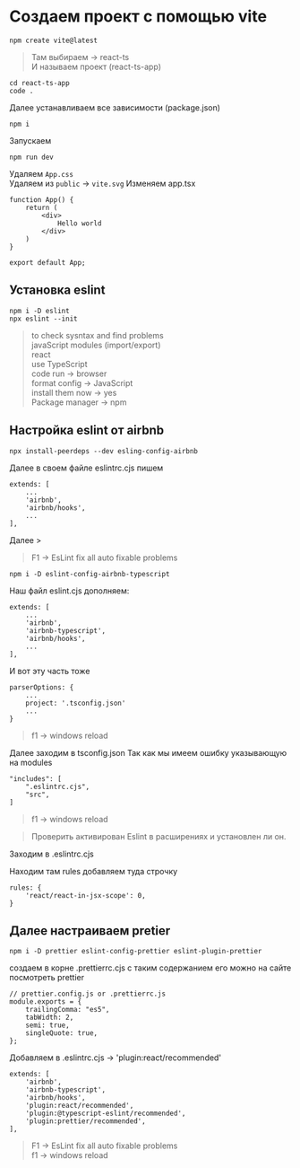 # Создаем проект с помощью vite

    npm create vite@latest

> Там выбираем -> react-ts\
> И называем проект (react-ts-app)

    cd react-ts-app
    code .

Далее устанавливаем все зависимости
(package.json)

    npm i

Запускаем

    npm run dev

Удаляем `App.css`\
Удаляем из `public` -> `vite.svg`
Изменяем app.tsx

    function App() {
        return (
            <div>
                Hello world
            </div>
        )
    }

    export default App;

## Установка eslint

    npm i -D eslint
    npx eslint --init

> to check sysntax and find problems\
> javaScript modules (import/export)\
> react\
> use TypeScript\
> code run -> browser\
> format config -> JavaScript\
> install them now -> yes\
> Package manager -> npm

## Настройка eslint от airbnb

    npx install-peerdeps --dev esling-config-airbnb

Далее в своем файле eslintrc.cjs пишем

    extends: [
        ...
        'airbnb',
        'airbnb/hooks',
        ...
    ],

Далее >

> F1 -> EsLint fix all auto fixable problems

    npm i -D eslint-config-airbnb-typescript

Наш файл eslint.cjs дополняем:

    extends: [
        ...
        'airbnb',
        'airbnb-typescript',
        'airbnb/hooks',
        ...
    ],

И вот эту часть тоже

    parserOptions: {
        ...
        project: '.tsconfig.json'
        ...
    }

> f1 -> windows reload

Далее заходим в tsconfig.json
Так как мы имеем ошибку указывающую на modules

    "includes": [
        ".eslintrc.cjs",
        "src",
    ]

> f1 -> windows reload

> Проверить активирован Eslint в расширениях и установлен ли он.

Заходим в .eslintrc.cjs

Находим там rules
добавляем туда строчку

    rules: {
        'react/react-in-jsx-scope': 0,
    }

## Далее настраиваем pretier

    npm i -D prettier eslint-config-prettier eslint-plugin-prettier

создаем в корне .prettierrc.cjs
c таким содержанием его можно на сайте посмотреть prettier

    // prettier.config.js or .prettierrc.js
    module.exports = {
        trailingComma: "es5",
        tabWidth: 2,
        semi: true,
        singleQuote: true,
    };

Добавляем в .eslintrc.cjs
-> 'plugin:react/recommended'

    extends: [
        'airbnb',
        'airbnb-typescript',
        'airbnb/hooks',
        'plugin:react/recommended',
        'plugin:@typescript-eslint/recommended',
        'plugin:prettier/recommended',
    ],

> F1 -> EsLint fix all auto fixable problems\
> f1 -> windows reload
